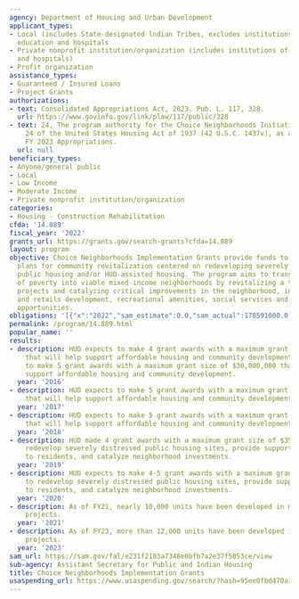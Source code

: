 ```yaml
---
agency: Department of Housing and Urban Development
applicant_types:
- Local (includes State-designated lndian Tribes, excludes institutions of higher
  education and hospitals
- Private nonprofit institution/organization (includes institutions of higher education
  and hospitals)
- Profit organization
assistance_types:
- Guaranteed / Insured Loans
- Project Grants
authorizations:
- text: Consolidated Appropriations Act, 2023. Pub. L. 117, 328.
  url: https://www.govinfo.gov/link/plaw/117/public/328
- text: 24, The program authority for the Choice Neighborhoods Initiative is section
    24 of the United States Housing Act of 1937 (42 U.S.C. 1437v), as applied by the
    FY 2023 Appropriations.
  url: null
beneficiary_types:
- Anyone/general public
- Local
- Low Income
- Moderate Income
- Private nonprofit institution/organization
categories:
- Housing - Construction Rehabilitation
cfda: '14.889'
fiscal_year: '2022'
grants_url: https://grants.gov/search-grants?cfda=14.889
layout: program
objective: Choice Neighborhoods Implementation Grants provide funds to implement comprehensive
  plans for community revitalization centered on redeveloping severely distressed
  public housing and/or HUD-assisted housing. The program aims to transform neighborhoods
  of poverty into viable mixed-income neighborhoods by revitalizing a target housing
  projects and catalyzing critical improvements in the neighborhood, including commercial
  and retails development, recreational amenities, social services and improved educational
  opportunities.
obligations: '[{"x":"2022","sam_estimate":0.0,"sam_actual":178591000.0,"usa_spending_actual":182362645.19},{"x":"2023","sam_estimate":240000000.0,"sam_actual":0.0,"usa_spending_actual":429625956.0},{"x":"2024","sam_estimate":178000000.0,"sam_actual":0.0,"usa_spending_actual":325880204.6}]'
permalink: /program/14.889.html
popular_name: ''
results:
- description: HUD expects to make 4 grant awards with a maximum grant size of $30,000,000
    that will help support affordable housing and community development. HUD expects
    to make 5 grant awards with a maximum grant size of $30,000,000 that will help
    support affordable housing and community development.
  year: '2016'
- description: HUD expects to make 5 grant awards with a maximum grant size of $30,000,000
    that will help support affordable housing and community development.
  year: '2017'
- description: HUD expects to make 5 grant awards with a maximum grant size of $30,000,000
    that will help support affordable housing and community development.
  year: '2018'
- description: HUD made 4 grant awards with a maximum grant size of $35,000,000 to
    redevelop severely distressed public housing sites, provide supportive services
    to residents, and catalyze neighborhood investments.
  year: '2019'
- description: HUD expects to make 4-5 grant awards with a maximum grant size of $35,000,000
    to redevelop severely distressed public housing sites, provide supportive services
    to residents, and catalyze neighborhood investments.
  year: '2020'
- description: As of FY21, nearly 10,000 units have been developed in mixed-income
    projects.
  year: '2021'
- description: As of FY23, more than 12,000 units have been developed in mixed-income
    projects.
  year: '2023'
sam_url: https://sam.gov/fal/e231f2183a7348e0bfb7a2e37f5853ce/view
sub-agency: Assistant Secretary for Public and Indian Housing
title: Choice Neighborhoods Implementation Grants
usaspending_url: https://www.usaspending.gov/search/?hash=95ee0fbd470a1f43760115e59a5b5391
---
```

